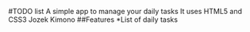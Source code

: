 #TODO list
A simple app to manage your daily tasks
It uses HTML5 and CSS3
Jozek Kimono
##Features
*List of daily tasks
